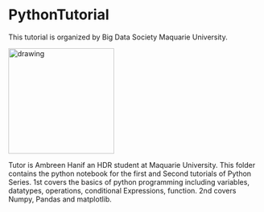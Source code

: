 # PythonTutorial
This tutorial is organized by Big Data Society Maquarie University. 
<p>
    <img src="bigdatasociety.jfif" alt="drawing" width="210" height="210" display: "block"  margin-left:"auto" margin-right:"auto"
  />
</p>
Tutor is Ambreen Hanif an HDR student at Maquarie University.
This folder contains the python notebook for the first and Second tutorials of Python Series. 
1st covers the basics of python programming including variables, datatypes, operations, conditional Expressions, function. 
2nd covers Numpy, Pandas and matplotlib.


